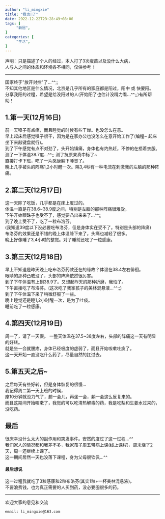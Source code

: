 ```yaml
---
author: "li_mingxie"
title: "我也🐑了"
date: 2922-12-22T23:28:49+08:00
tags: [
     "新冠",
]
categories: [
     "生活",
]
---
```


声明：只是描述了个人的经过，本人打了3次疫苗以及没什么大病，  
人与人之间的体质和环境各不相同，仅供参考！<!--more-->

----------------------------------------------

国家终于"放开封控"了…^^;;  
不知其他地区是什么情况，北京是几乎所有的家庭都是阳过，阳中 或 快要阳。  
分享我阳的过程，希望是给没阳过的人(开始阳了也估计没精力看…^^;;)有所帮助！  

## 1.第一天(12月16日)

前一天嗓子有点痒，而且睡觉的时候有些干燥。也没怎么在意。  
早上起床后感觉嗓子很干，因为是在家办公也没怎么在意开始工作了(编程~ 起床坐下来敲键盘就行)。  
到了下午感觉有点不对劲了，头开始镇痛，身体也有灼热赶，不停的在捂着衣服。  
测了一下体温38.7度…^^;; 测了抗原果真中标了~  
直接打卡下班，吃了一片感康躺下睡觉了。  
晚上几乎被头的阵痛1,2小时醒一次。隔3,4秒有一种电流在刺激我的左脑的那种阵痛。  

## 2.第二天(12月17日)

这一天除了吃饭，几乎都是在床上度过的。  
体温一直是在38.6~38.9度之间，特别是左脑的那种阵痛很难受，  
下午开始眼珠子也受不了，感觉要凸出来来了…^^;;  
到了晚上受不了，吃了一粒布洛芬。  
(我知道39度以下没必要吃布洛芬，但是身体实在受不了。特别是头部的阵痛)  
布洛芬的效果还是不错的晚上体温降下来了，头痛也减轻了很多。  
晚上好像睡了3,4小时的整觉。对了睡前还吃了一粒感康。  

## 3.第三天(12月18日)

早上不知道是昨天晚上吃布洛芬药效还在的缘故？体温在38.4左右徘徊。  
眼睛的那种凸敢没了，头部的阵痛依然很厉害。  
到了下午体温有上到38.9了。又想起昨天的那种折磨，我怕了。  
下午直接吃了布洛芬。(这次吃了我家孩子的美林混悬液…^^;;)  
到了下午体温下来了稍微舒服了一些。  
晚上睡觉还是睡1,2小时醒一次，是为了吐痰。  
睡前吃了一粒感康。  

## 4.第四天(12月19日)

周一了，请了一天假。 一整天体温在37.5~38度左右，头部的阵痛这一天有明显的好转。  
就是坐一会就腰疼，身体已经极度的虚弱了，而且开始咳嗽吐痰了。  
这一天开始一直没吃什么药了，尽量自然的扛过去。  

## 5.第五天之后~

之后每天有些好转，但是身体恢复的很慢…  
我记得周二第一天上班的时候，  
座10分钟就没力气了，趟一会儿，再坐一会，躺一会这么反复来的。  
而且这期间开始咳嗽了，我觉的可以吃清热解毒的药，我是吃梨和生姜水过来的，没吃药。  

## 最后

很庆幸没什么太大的副作用和突发事件。安然的度过了这一过程…^^  
我们家人的情况都和我差不多，我家孩子周五带病上课(线上课程)，周末烧了2天，周一还继续上课了。  
这一期间居然一天也没落下课程，身为父母很钦佩…^^  

#### 最后想说

这一过程我就吃了3粒感康和2粒布洛芬(其实1粒+一杯美林混悬液)。  
不要浪费钱，也为真正需要的人买到药，没必要囤很多的药。  

----------------------------------------------

欢迎大家的意见和交流

`email: li_mingxie@163.com`
